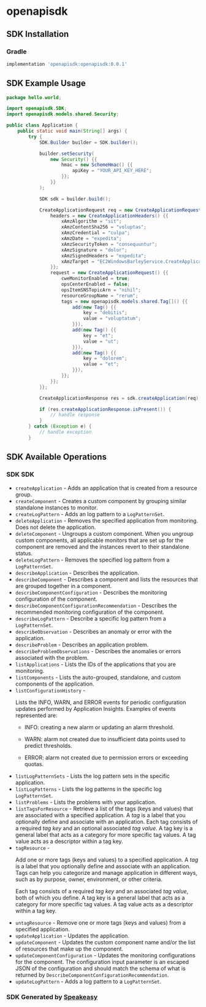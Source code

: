# openapisdk

<!-- Start SDK Installation -->
## SDK Installation

### Gradle

```groovy
implementation 'openapisdk:openapisdk:0.0.1'
```
<!-- End SDK Installation -->

## SDK Example Usage
<!-- Start SDK Example Usage -->
```java
package hello.world;

import openapisdk.SDK;
import openapisdk.models.shared.Security;

public class Application {
    public static void main(String[] args) {
        try {
            SDK.Builder builder = SDK.builder();

            builder.setSecurity(
                new Security() {{
                    hmac = new SchemeHmac() {{
                        apiKey = "YOUR_API_KEY_HERE";
                    }};
                }}
            );

            SDK sdk = builder.build();

            CreateApplicationRequest req = new CreateApplicationRequest() {{
                headers = new CreateApplicationHeaders() {{
                    xAmzAlgorithm = "sit";
                    xAmzContentSha256 = "voluptas";
                    xAmzCredential = "culpa";
                    xAmzDate = "expedita";
                    xAmzSecurityToken = "consequuntur";
                    xAmzSignature = "dolor";
                    xAmzSignedHeaders = "expedita";
                    xAmzTarget = "EC2WindowsBarleyService.CreateApplication";
                }};
                request = new CreateApplicationRequest() {{
                    cweMonitorEnabled = true;
                    opsCenterEnabled = false;
                    opsItemSNSTopicArn = "nihil";
                    resourceGroupName = "rerum";
                    tags = new openapisdk.models.shared.Tag[]() {{
                        add(new Tag() {{
                            key = "debitis";
                            value = "voluptatum";
                        }}),
                        add(new Tag() {{
                            key = "et";
                            value = "ut";
                        }}),
                        add(new Tag() {{
                            key = "dolorem";
                            value = "et";
                        }}),
                    }};
                }};
            }};

            CreateApplicationResponse res = sdk.createApplication(req);

            if (res.createApplicationResponse.isPresent()) {
                // handle response
            }
        } catch (Exception e) {
            // handle exception
        }
```
<!-- End SDK Example Usage -->

<!-- Start SDK Available Operations -->
## SDK Available Operations

### SDK SDK

* `createApplication` - Adds an application that is created from a resource group.
* `createComponent` - Creates a custom component by grouping similar standalone instances to monitor.
* `createLogPattern` - Adds an log pattern to a <code>LogPatternSet</code>.
* `deleteApplication` - Removes the specified application from monitoring. Does not delete the application.
* `deleteComponent` - Ungroups a custom component. When you ungroup custom components, all applicable monitors that are set up for the component are removed and the instances revert to their standalone status.
* `deleteLogPattern` - Removes the specified log pattern from a <code>LogPatternSet</code>.
* `describeApplication` - Describes the application.
* `describeComponent` - Describes a component and lists the resources that are grouped together in a component.
* `describeComponentConfiguration` - Describes the monitoring configuration of the component.
* `describeComponentConfigurationRecommendation` - Describes the recommended monitoring configuration of the component.
* `describeLogPattern` - Describe a specific log pattern from a <code>LogPatternSet</code>.
* `describeObservation` - Describes an anomaly or error with the application.
* `describeProblem` - Describes an application problem.
* `describeProblemObservations` - Describes the anomalies or errors associated with the problem.
* `listApplications` - Lists the IDs of the applications that you are monitoring. 
* `listComponents` - Lists the auto-grouped, standalone, and custom components of the application.
* `listConfigurationHistory` - <p> Lists the INFO, WARN, and ERROR events for periodic configuration updates performed by Application Insights. Examples of events represented are: </p> <ul> <li> <p>INFO: creating a new alarm or updating an alarm threshold.</p> </li> <li> <p>WARN: alarm not created due to insufficient data points used to predict thresholds.</p> </li> <li> <p>ERROR: alarm not created due to permission errors or exceeding quotas. </p> </li> </ul>
* `listLogPatternSets` - Lists the log pattern sets in the specific application.
* `listLogPatterns` - Lists the log patterns in the specific log <code>LogPatternSet</code>.
* `listProblems` - Lists the problems with your application.
* `listTagsForResource` - Retrieve a list of the tags (keys and values) that are associated with a specified application. A <i>tag</i> is a label that you optionally define and associate with an application. Each tag consists of a required <i>tag key</i> and an optional associated <i>tag value</i>. A tag key is a general label that acts as a category for more specific tag values. A tag value acts as a descriptor within a tag key.
* `tagResource` - <p>Add one or more tags (keys and values) to a specified application. A <i>tag</i> is a label that you optionally define and associate with an application. Tags can help you categorize and manage application in different ways, such as by purpose, owner, environment, or other criteria. </p> <p>Each tag consists of a required <i>tag key</i> and an associated <i>tag value</i>, both of which you define. A tag key is a general label that acts as a category for more specific tag values. A tag value acts as a descriptor within a tag key.</p>
* `untagResource` - Remove one or more tags (keys and values) from a specified application.
* `updateApplication` - Updates the application.
* `updateComponent` - Updates the custom component name and/or the list of resources that make up the component.
* `updateComponentConfiguration` - Updates the monitoring configurations for the component. The configuration input parameter is an escaped JSON of the configuration and should match the schema of what is returned by <code>DescribeComponentConfigurationRecommendation</code>. 
* `updateLogPattern` - Adds a log pattern to a <code>LogPatternSet</code>.

<!-- End SDK Available Operations -->

### SDK Generated by [Speakeasy](https://docs.speakeasyapi.dev/docs/using-speakeasy/client-sdks)
